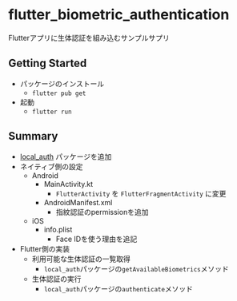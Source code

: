 # flutter_biometric_authentication

Flutterアプリに生体認証を組み込むサンプルサプリ

## Getting Started

- パッケージのインストール
  - `flutter pub get`
- 起動
  - `flutter run`

## Summary

- [local_auth](https://pub.dev/packages/local_auth) パッケージを追加
- ネイティブ側の設定
  - Android
    - MainActivity.kt
      - `FlutterActivity` を `FlutterFragmentActivity` に変更
    - AndroidManifest.xml
      - 指紋認証のpermissionを追加
  - iOS
    - info.plist
      - Face IDを使う理由を追記
- Flutter側の実装
  - 利用可能な生体認証の一覧取得
    - `local_auth`パッケージの`getAvailableBiometrics`メソッド
  - 生体認証の実行
    - `local_auth`パッケージの`authenticate`メソッド